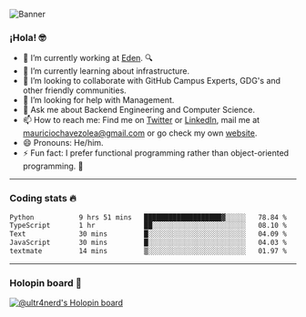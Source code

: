 ![Banner](banner.gif)
### ¡Hola! 🤓

- 🔭 I’m currently working at [Eden](https://edenmed.com/). 🔍
- 🌱 I’m currently learning about infrastructure.
- 👯 I’m looking to collaborate with GitHub Campus Experts, GDG's and other friendly communities.
- 🤔 I’m looking for help with Management.
- 💬 Ask me about Backend Engineering and Computer Science.
- 📫 How to reach me: Find me on [Twitter](https://twitter.com/ultr4nerd) or [LinkedIn](https://www.linkedin.com/in/ultr4nerd), mail me at [mauriciochavezolea@gmail.com](mailto:mauriciochavezolea@gmail.com) or go check my own [website](https://mauriciochavez.dev).
- 😄 Pronouns: He/him. 
- ⚡ Fun fact: I prefer functional programming rather than object-oriented programming. 🤭
---

### Coding stats 🔥

<!--START_SECTION:waka-->

```txt
Python           9 hrs 51 mins   ███████████████████▓░░░░░   78.84 %
TypeScript       1 hr            ██░░░░░░░░░░░░░░░░░░░░░░░   08.10 %
Text             30 mins         █░░░░░░░░░░░░░░░░░░░░░░░░   04.09 %
JavaScript       30 mins         █░░░░░░░░░░░░░░░░░░░░░░░░   04.03 %
textmate         14 mins         ▒░░░░░░░░░░░░░░░░░░░░░░░░   01.97 %
```

<!--END_SECTION:waka-->

---

### Holopin board 🦖

[![@ultr4nerd's Holopin board](https://holopin.me/ultr4nerd)](https://holopin.io/@ultr4nerd)
